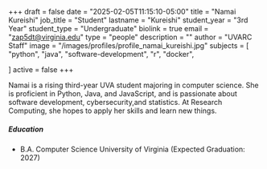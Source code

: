 +++
draft = false
date = "2025-02-05T11:15:10-05:00"
title = "Namai Kureishi"
job_title = "Student"
lastname = "Kureishi"
student_year = "3rd Year"
student_type = "Undergraduate"
biolink = true
email = "zap5dt@virginia.edu"
type = "people"
description = ""
author = "UVARC Staff"
image = "/images/profiles/profile_namai_kureishi.jpg"
subjects = [
  "python",
  "java",
  "software-development",
  "r",
  "docker",
  
]
active = false
+++

Namai is a rising third-year UVA student majoring in computer science. She is proficient in Python, Java, and JavaScript, and is passionate about software development, cybersecurity,and statistics. At Research Computing, she hopes to apply her skills and learn new things. 

##### Education

- B.A. Computer Science
University of Virginia (Expected Graduation: 2027)
